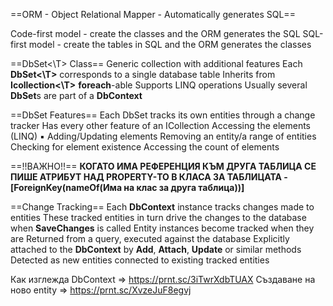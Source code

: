 ==ORM - Object Relational Mapper - Automatically generates SQL==

Code-first model - create the classes and the ORM generates the SQL
SQL-first model - create the tables in SQL and the ORM generates the classes

==DbSet<\T> Class==
	Generic collection with additional features 
	Each **DbSet<\T>** corresponds to a single database table
	Inherits from **Icollection<\T>**
		**foreach**-able
		Supports LINQ operations
	Usually several **DbSet**s are part of a **DbContext**

==DbSet Features==
	Each DbSet tracks its own entities through a change tracker 
	Has every other feature of an ICollection 
		Accessing the elements (LINQ) ▪ Adding/Updating elements
		Removing an entity/a range of entities
		Checking for element existence
		Accessing the count of elements

==!!ВАЖНО!!==
**КОГАТО ИМА РЕФЕРЕНЦИЯ КЪМ ДРУГА ТАБЛИЦА СЕ ПИШЕ АТРИБУТ НАД PROPERTY-ТО В КЛАСА ЗА ТАБЛИЦАТА - \[ForeignKey(nameOf(Има на клас за друга таблица))]**

==Change Tracking==
	Each **DbContext** instance tracks changes made to entities
	These tracked entities in turn drive the changes to the database when **SaveChanges** is called
	Entity instances become tracked when they are
	Returned from a query, executed against the database
	Explicitly attached to the **DbContext** by **Add**, **Attach**, **Update** or similar methods
	Detected as new entities connected to existing tracked entities



Как изглежда DbContext => https://prnt.sc/3iTwrXdbTUAX
Създаване на ново entity => https://prnt.sc/XvzeJuF8egvj


